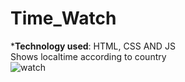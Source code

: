 # Time_Watch
***Technology used**: HTML, CSS AND JS <br>
Shows localtime according to country<br>
![watch](https://github.com/SrestMilan/Time_Watch/assets/77192754/bb9da72f-c7f1-431d-b51b-b96d179aee2a)
